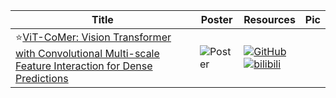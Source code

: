 |Title|Poster|Resources|Pic|
|------|------|------|------|
| ⭐[ViT-CoMer: Vision Transformer with Convolutional Multi-scale Feature Interaction for Dense Predictions ](https://openaccess.thecvf.com/content/CVPR2024/html/Xia_ViT-CoMer_Vision_Transformer_with_Convolutional_Multi-scale_Feature_Interaction_for_Dense_CVPR_2024_paper.html)|![Poster](https://cvpr.thecvf.com/media/PosterPDFs/CVPR%202024/29480.png?t=1715307793.2511919) | [![GitHub](https://img.shields.io/github/stars/Traffic-X/ViT-CoMer?style=social)](https://github.com/Traffic-X/ViT-CoMer) <br> [![bilibili](https://img.shields.io/badge/bilibili-a?style=for-the-badge&logo=bilibili&logoColor=%2300A1D6&color=white)](https://www.bilibili.com/video/BV1nm421E73X/)

